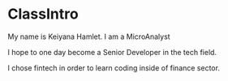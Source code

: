 # ClassIntro
My name is Keiyana Hamlet. I am a MicroAnalyst

I hope to one day become a  Senior Developer in the tech field.

I chose fintech in order to learn coding inside of finance sector. 
